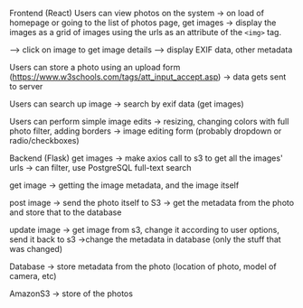 Frontend
(React)
  Users can view photos on the system
  -> on load of homepage or going to the list of photos page, get images
  -> display the images as a grid of images using the urls as an attribute of the `<img>` tag.

  --> click on image to get image details
  --> display EXIF data, other metadata

  Users can store a photo using an upload form
  (https://www.w3schools.com/tags/att_input_accept.asp)
  -> data gets sent to server

  Users can search up image 
  -> search by exif data (get images)

  Users can perform simple image edits
  -> resizing, changing colors with full photo filter, adding borders
  -> image editing form (probably dropdown or radio/checkboxes)

Backend
(Flask)
  get images
  -> make axios call to s3 to get all the images' urls
  -> can filter, use PostgreSQL full-text search

  get image
  -> getting the image metadata, and the image itself

  post image
  -> send the photo itself to S3
  -> get the metadata from the photo and store that to the database 

  update image
  -> get image from s3, change it according to user options, send it back to s3
  ->change the metadata in database
    (only the stuff that was changed)

  Database
  -> store metadata from the photo
    (location of photo, model of camera, etc)

  AmazonS3
  -> store of the photos